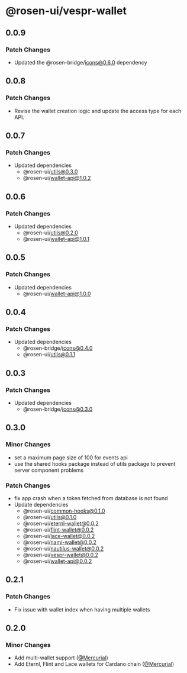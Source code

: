 # @rosen-ui/vespr-wallet

## 0.0.9

### Patch Changes

- Updated the @rosen-bridge/icons@0.6.0 dependency

## 0.0.8

### Patch Changes

- Revise the wallet creation logic and update the access type for each API.

## 0.0.7

### Patch Changes

- Updated dependencies
  - @rosen-ui/utils@0.3.0
  - @rosen-ui/wallet-api@1.0.2

## 0.0.6

### Patch Changes

- Updated dependencies
  - @rosen-ui/utils@0.2.0
  - @rosen-ui/wallet-api@1.0.1

## 0.0.5

### Patch Changes

- Updated dependencies
  - @rosen-ui/wallet-api@1.0.0

## 0.0.4

### Patch Changes

- Updated dependencies
  - @rosen-bridge/icons@0.4.0
  - @rosen-ui/utils@0.1.1

## 0.0.3

### Patch Changes

- Updated dependencies
  - @rosen-bridge/icons@0.3.0

## 0.3.0

### Minor Changes

- set a maximum page size of 100 for events api
- use the shared hooks package instead of utils package to prevent server component problems

### Patch Changes

- fix app crash when a token fetched from database is not found
- Update dependencies
  - @rosen-ui/common-hooks@0.1.0
  - @rosen-ui/utils@0.1.0
  - @rosen-ui/eternl-wallet@0.0.2
  - @rosen-ui/flint-wallet@0.0.2
  - @rosen-ui/lace-wallet@0.0.2
  - @rosen-ui/nami-wallet@0.0.2
  - @rosen-ui/nautilus-wallet@0.0.2
  - @rosen-ui/vespr-wallet@0.0.2
  - @rosen-ui/wallet-api@0.0.2

## 0.2.1

### Patch Changes

- Fix issue with wallet index when having multiple wallets

## 0.2.0

### Minor Changes

- Add multi-wallet support ([@Mercurial](https://github.com/Mercurial))
- Add Eternl, Flint and Lace wallets for Cardano chain ([@Mercurial](https://github.com/Mercurial))
